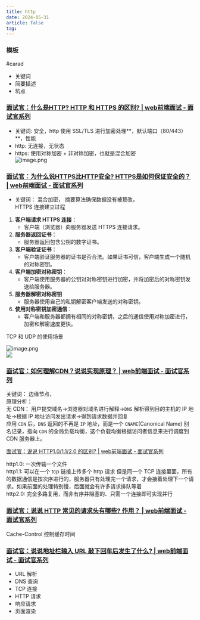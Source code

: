 ```yaml
---
title: http
date: 2024-05-31
article: false
tag:
---
```


### 模板
#carad
- 关键词
- 简要描述
- 坑点

### [面试官：什么是HTTP? HTTP 和 HTTPS 的区别? | web前端面试 - 面试官系列](https://vue3js.cn/interview/http/HTTP_HTTPS.html#%E4%B8%80%E3%80%81http)

- 关键词: 安全，http 使用 SSL/TLS 进行加密处理**，默认端口（80/443）**，性能
- http: 无连接，无状态
- https: 使用对称加密 + 非对称加密，也就是混合加密  
![image.png](https://oss.naglfar28.com/naglfar28/202405310838947.png)

### [面试官：为什么说HTTPS比HTTP安全? HTTPS是如何保证安全的？ | web前端面试 - 面试官系列](https://vue3js.cn/interview/http/HTTPS.html#%E4%B8%80%E3%80%81%E5%AE%89%E5%85%A8%E7%89%B9%E6%80%A7)

- 关键词： 混合加密， 摘要算法确保数据没有被篡改，  
HTTPS 连接建立过程
1. **客户端请求 HTTPS 连接**：
	- 客户端（浏览器）向服务器发送 HTTPS 连接请求。
2. **服务器返回证书**：
	- 服务器返回包含公钥的数字证书。
3. **客户端验证证书**：
	- 客户端验证服务器的证书是否合法。如果证书可信，客户端生成一个随机的对称密钥。
4. **客户端加密对称密钥**：	
	- 客户端使用服务器的公钥对对称密钥进行加密，并将加密后的对称密钥发送给服务器。
5. **服务器解密对称密钥**
	- 服务器使用自己的私钥解密客户端发送的对称密钥。
6. **使用对称密钥加密通信**：
	- 客户端和服务器都拥有相同的对称密钥，之后的通信使用对称加密进行，加密和解密速度更快。

TCP 和 UDP 的使用场景  
  
![image.png](https://oss.naglfar28.com/naglfar28/202405310851609.png)  
![](https://static.vue-js.com/b6cdd800-b393-11eb-ab90-d9ae814b240d.png)

### [面试官：如何理解CDN？说说实现原理？ | web前端面试 - 面试官系列](https://vue3js.cn/interview/http/CDN.html#%E4%B8%80%E3%80%81%E6%98%AF%E4%BB%80%E4%B9%88)
  
关键词： 边缘节点，  
原理分析：  
无 CDN： 用户提交域名→浏览器对域名进行解释→`DNS` 解析得到目的主机的 IP 地址→根据 IP 地址访问发出请求→得到请求数据并回复  
应用 `CDN` 后，`DNS` 返回的不再是 `IP` 地址，而是一个 `CNAME`(Canonical Name) 别名记录，指向 `CDN` 的全局负载均衡，这个负载均衡根据访问者信息来进行调度到 CDN 服务器上。

[面试官：说说 HTTP1.0/1.1/2.0 的区别? | web前端面试 - 面试官系列](https://vue3js.cn/interview/http/1.0_1.1_2.0.html#%E4%B8%80%E3%80%81http1-0)  
  
http1.0: 一次传输一个文件  
http1.1: 可以在一个 tcp 链接上传多个 http 请求 但是同一个 TCP 连接里面，所有的数据通信是按次序进行的，服务器只有处理完一个请求，才会接着处理下一个请求。如果前面的处理特别慢，后面就会有许多请求排队等着  
http2.0: 完全多路复用，而非有序并阻塞的、只需一个连接即可实现并行

### [面试官：说说 HTTP 常见的请求头有哪些? 作用？ | web前端面试 - 面试官系列](https://vue3js.cn/interview/http/headers.html#%E4%B8%80%E3%80%81%E6%98%AF%E4%BB%80%E4%B9%88)
  
Cache-Control 控制缓存时间

### [面试官：说说地址栏输入 URL 敲下回车后发生了什么? | web前端面试 - 面试官系列](https://vue3js.cn/interview/http/after_url.html#%E4%B8%80%E3%80%81%E7%AE%80%E5%8D%95%E5%88%86%E6%9E%90)
 
- URL 解析
- DNS 查询
- TCP 连接
- HTTP 请求
- 响应请求
- 页面渲染


